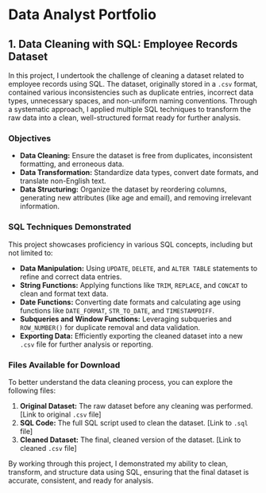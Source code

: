 # Data Analyst Portfolio

## 1. Data Cleaning with SQL: Employee Records Dataset

In this project, I undertook the challenge of cleaning a dataset related to employee records using SQL. The dataset, originally stored in a `.csv` format, contained various inconsistencies such as duplicate entries, incorrect data types, unnecessary spaces, and non-uniform naming conventions. Through a systematic approach, I applied multiple SQL techniques to transform the raw data into a clean, well-structured format ready for further analysis.

### Objectives

- **Data Cleaning:** Ensure the dataset is free from duplicates, inconsistent formatting, and erroneous data.
- **Data Transformation:** Standardize data types, convert date formats, and translate non-English text.
- **Data Structuring:** Organize the dataset by reordering columns, generating new attributes (like age and email), and removing irrelevant information.

### SQL Techniques Demonstrated

This project showcases proficiency in various SQL concepts, including but not limited to:

- **Data Manipulation:** Using `UPDATE`, `DELETE`, and `ALTER TABLE` statements to refine and correct data entries.
- **String Functions:** Applying functions like `TRIM`, `REPLACE`, and `CONCAT` to clean and format text data.
- **Date Functions:** Converting date formats and calculating age using functions like `DATE_FORMAT`, `STR_TO_DATE`, and `TIMESTAMPDIFF`.
- **Subqueries and Window Functions:** Leveraging subqueries and `ROW_NUMBER()` for duplicate removal and data validation.
- **Exporting Data:** Efficiently exporting the cleaned dataset into a new `.csv` file for further analysis or reporting.

### Files Available for Download

To better understand the data cleaning process, you can explore the following files:

1. **Original Dataset:** The raw dataset before any cleaning was performed. [Link to original `.csv` file]
2. **SQL Code:** The full SQL script used to clean the dataset. [Link to `.sql` file]
3. **Cleaned Dataset:** The final, cleaned version of the dataset. [Link to cleaned `.csv` file]

By working through this project, I demonstrated my ability to clean, transform, and structure data using SQL, ensuring that the final dataset is accurate, consistent, and ready for analysis.
